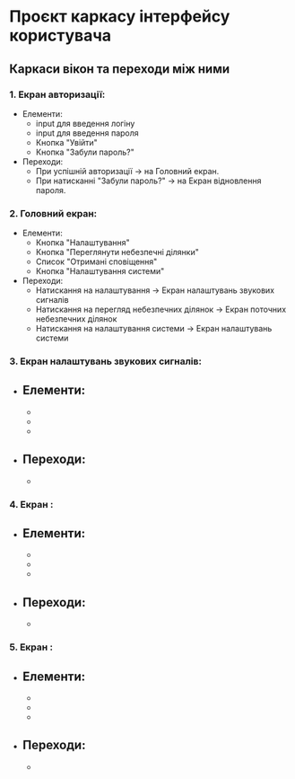 # Проєкт каркасу інтерфейсу користувача
## Каркаси вікон та переходи між ними
### 1. Екран авторизації: 
  * Елементи:
    - input для введення логіну
    - input для введення пароля
    - Кнопка "Увійти"
    - Кнопка "Забули пароль?"
  * Переходи:
    - При успішній авторизації → на Головний екран.
    - При натисканні "Забули пароль?" -> на Екран відновлення пароля.
### 2. Головний екран: 
   * Елементи:
     - Кнопка "Налаштування"
     - Кнопка "Переглянути небезпечні ділянки"
     - Список "Отримані сповіщення"
     - Кнопка "Налаштування системи"
   * Переходи:
     - Натискання на налаштування -> Екран налаштувань звукових сигналів
     - Натискання на перегляд небезпечних ділянок -> Екран поточних небезпечних ділянок
     - Натискання на налаштування системи -> Екран налаштувань системи
### 3. Екран налаштувань звукових сигналів:  
  * Елементи:
    - 
    - 
    - 
    - 
  * Переходи:
    - 
    - 
### 4. Екран :  
  * Елементи:
    - 
    - 
    - 
    - 
  * Переходи:
    - 
    - 
### 5. Екран :  
  * Елементи:
    - 
    - 
    - 
    - 
  * Переходи:
    - 
    - 
